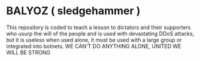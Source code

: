 # BALYOZ ( sledgehammer )
This repository is coded to teach a lesson to dictators and their supporters who usurp the will of the people and is used with devastating DDoS attacks, but it is useless when used alone, it must be used with a large group or integrated into botnets. WE CAN'T DO ANYTHING ALONE, UNITED WE WILL BE STRONG
